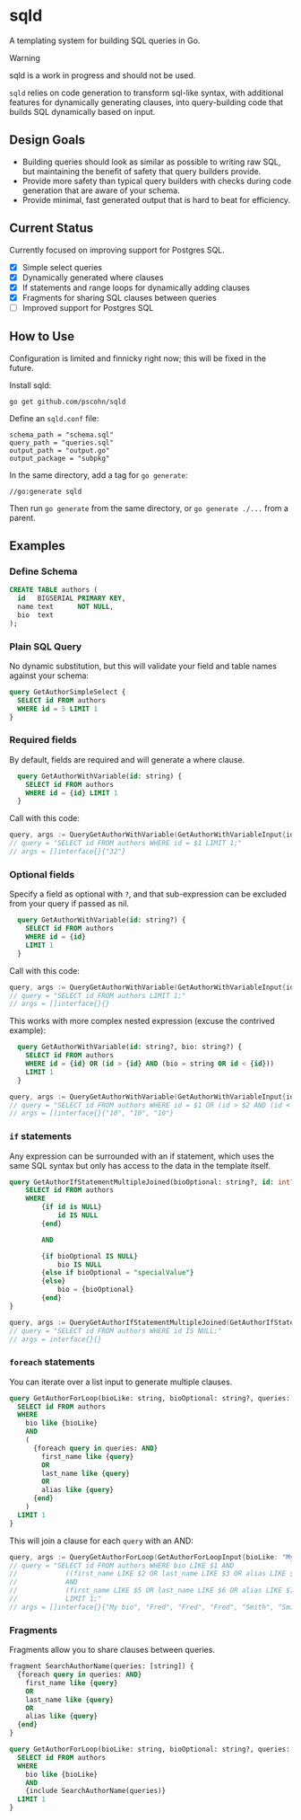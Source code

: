 # sqld

A templating system for building SQL queries in Go.

> [!WARNING]
> sqld is a work in progress and should not be used.

`sqld` relies on code generation to transform sql-like syntax, with additional features for dynamically
generating clauses, into query-building code that builds SQL dynamically based on input.

## Design Goals

- Building queries should look as similar as possible to writing raw SQL,
  but maintaining the benefit of safety that query builders provide.
- Provide more safety than typical query builders with checks during code generation
  that are aware of your schema.
- Provide minimal, fast generated output that is hard to beat for efficiency.

## Current Status

Currently focused on improving support for Postgres SQL.

- [x] Simple select queries
- [x] Dynamically generated where clauses
- [x] If statements and range loops for dynamically adding clauses
- [x] Fragments for sharing SQL clauses between queries
- [ ] Improved support for Postgres SQL

## How to Use

Configuration is limited and finnicky right now; this will be fixed in the future.

Install sqld:

```
go get github.com/pscohn/sqld
```

Define an `sqld.conf` file:

```
schema_path = "schema.sql"
query_path = "queries.sql"
output_path = "output.go"
output_package = "subpkg"
```

In the same directory, add a tag for `go generate`:

```
//go:generate sqld
```

Then run `go generate` from the same directory, or `go generate ./...` from a parent.

## Examples

### Define Schema

```sql
CREATE TABLE authors (
  id   BIGSERIAL PRIMARY KEY,
  name text      NOT NULL,
  bio  text
);

```

### Plain SQL Query

No dynamic substitution, but this will validate your field and table names
against your schema:

```sql
query GetAuthorSimpleSelect {
  SELECT id FROM authors
  WHERE id = 5 LIMIT 1
}
```

### Required fields

By default, fields are required and will generate a where clause.

```sql
  query GetAuthorWithVariable(id: string) {
    SELECT id FROM authors
    WHERE id = {id} LIMIT 1
  }
```

Call with this code:

```go
query, args := QueryGetAuthorWithVariable(GetAuthorWithVariableInput{id: "32"})
// query = "SELECT id FROM authors WHERE id = $1 LIMIT 1;"
// args = []interface{}{"32"}
```

### Optional fields

Specify a field as optional with `?`, and that sub-expression can be excluded
from your query if passed as nil.

```sql
  query GetAuthorWithVariable(id: string?) {
    SELECT id FROM authors
    WHERE id = {id}
    LIMIT 1
  }
```

Call with this code:

```go
query, args := QueryGetAuthorWithVariable(GetAuthorWithVariableInput{id: nil})
// query = "SELECT id FROM authors LIMIT 1;"
// args = []interface{}{}
```

This works with more complex nested expression (excuse the contrived example):

```sql
  query GetAuthorWithVariable(id: string?, bio: string?) {
    SELECT id FROM authors
    WHERE id = {id} OR (id > {id} AND (bio = string OR id < {id}))
    LIMIT 1
  }
```

```go
query, args := QueryGetAuthorWithVariable(GetAuthorWithVariableInput{id: "10", bio: nil})
// query = "SELECT id FROM authors WHERE id = $1 OR (id > $2 AND (id < $3)) LIMIT 1;"
// args = []interface{}{"10", "10", "10"}
```

### `if` statements

Any expression can be surrounded with an if statement, which uses the same SQL syntax
but only has access to the data in the template itself.

```sql
query GetAuthorIfStatementMultipleJoined(bioOptional: string?, id: int?) {
	SELECT id FROM authors
	WHERE
		{if id is NULL}
			id IS NULL
		{end}

		AND

		{if bioOptional IS NULL}
			bio IS NULL
		{else if bioOptional = "specialValue"}
		{else}
			bio = {bioOptional}
		{end}
}
```

```go
query, args := QueryGetAuthorIfStatementMultipleJoined(GetAuthorIfStatementMultipleJoinedInput{bioOptional: ptr("specialValue"), id: nil})
// query = "SELECT id FROM authors WHERE id IS NULL;"
// args = interface{}{}
```

### `foreach` statements

You can iterate over a list input to generate multiple clauses.

```sql
query GetAuthorForLoop(bioLike: string, bioOptional: string?, queries: [string]) {
  SELECT id FROM authors
  WHERE
    bio like {bioLike}
    AND
    (
      {foreach query in queries: AND}
        first_name like {query}
        OR
        last_name like {query}
        OR
        alias like {query}
      {end}
    )
  LIMIT 1
}
```

This will join a clause for each `query` with an AND:

```go
query, args := QueryGetAuthorForLoop(GetAuthorForLoopInput{bioLike: "My bio", queries: []string{"Fred", "Smith"} })
// query = "SELECT id FROM authors WHERE bio LIKE $1 AND 
//            ((first_name LIKE $2 OR last_name LIKE $3 OR alias LIKE $4) 
//            AND 
//            (first_name LIKE $5 OR last_name LIKE $6 OR alias LIKE $7) 
//            LIMIT 1;"
// args = []interface{}{"My bio", "Fred", "Fred", "Fred", "Smith", "Smith", "Smith"}
```

### Fragments

Fragments allow you to share clauses between queries.

```sql
fragment SearchAuthorName(queries: [string]) {
  {foreach query in queries: AND}
    first_name like {query}
    OR
    last_name like {query}
    OR
    alias like {query}
  {end}
}

query GetAuthorForLoop(bioLike: string, bioOptional: string?, queries: [string]) {
  SELECT id FROM authors
  WHERE
    bio like {bioLike}
    AND
    {include SearchAuthorName(queries)}
  LIMIT 1
}
```